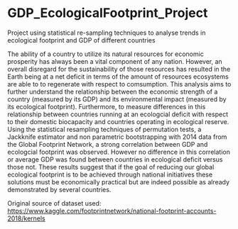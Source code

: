# GDP_EcologicalFootprint_Project
Project using statistical re-sampling techniques to analyse trends in ecological footprint and GDP of different countries

The ability of a country to utilize its natural resources for economic prosperity has always been a vital component of any nation. However, an overall disregard for the sustainability of those resources has resulted in the Earth being at a net deficit in terms of the amount of resources ecosystems are able to to regenerate with respect to comsumption. This analysis aims to further understand the relationship between the economic strength of a country (measured by its GDP) and its environmental impact (measured by its ecological footprint). Furthermore, to measure differences in this relationship between countries running at an ecologcial deficit with respect to their domestic biocapacity and countries operating in ecological reserve. Using the statistical resampling techniques of permutation tests, a Jackknife estimator and non parametric bootstrapping with 2014 data from the Global Footprint Network, a strong correlation between GDP and ecologcial footprint was observed. However no difference in this correlation or average GDP was found between countries in ecological deficit versus those not. These results suggest that if the goal of reducing our global ecological footprint is to be achieved through national initiatives these solutions must be economically practical but are indeed possible as already demonstrated by several countries. 
 
Original source of dataset used: https://www.kaggle.com/footprintnetwork/national-footprint-accounts-2018/kernels
